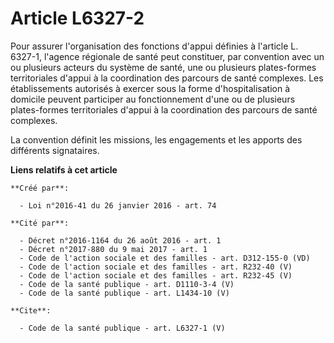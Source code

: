 # Article L6327-2

Pour assurer l'organisation des fonctions d'appui définies à l'article L. 6327-1, l'agence régionale de santé peut
constituer, par convention avec un ou plusieurs acteurs du système de santé, une ou plusieurs plates-formes territoriales
d'appui à la coordination des parcours de santé complexes. Les établissements autorisés à exercer sous la forme
d'hospitalisation à domicile peuvent participer au fonctionnement d'une ou de plusieurs plates-formes territoriales d'appui à
la coordination des parcours de santé complexes. 

La convention définit les missions, les engagements et les apports des différents signataires.

**Liens relatifs à cet article**

	**Créé par**:

	  - Loi n°2016-41 du 26 janvier 2016 - art. 74

	**Cité par**:

	  - Décret n°2016-1164 du 26 août 2016 - art. 1
	  - Décret n°2017-880 du 9 mai 2017 - art. 1
	  - Code de l'action sociale et des familles - art. D312-155-0 (VD)
	  - Code de l'action sociale et des familles - art. R232-40 (V)
	  - Code de l'action sociale et des familles - art. R232-45 (V)
	  - Code de la santé publique - art. D1110-3-4 (V)
	  - Code de la santé publique - art. L1434-10 (V)

	**Cite**:

	  - Code de la santé publique - art. L6327-1 (V)
